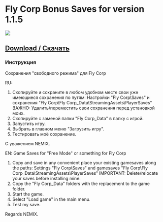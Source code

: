 # Fly Corp Bonus Saves for version 1.1.5
![](https://i116.fastpic.org/big/2021/1224/22/93daa3b8548202992c9e5139a3f56722.jpeg)
## [Download / Скачать](https://github.com/N3M1X10/Fly-Corp-Bonus-Saves/releases)

### Инструкция

Сохранения "свободного режима" для Fly Corp

RU:
1. Скопируйте и сохраните в любом удобном месте свои уже имеющиеся сохранения по путям:
Настройки "Fly Corp\Saves\" и сохранения "Fly Corp\Fly Corp_Data\StreamingAssets\PlayerSaves\"
ВАЖНО: Удалить/переместить свои сохранения перед установкой моих.
2. Скопируйте с заменой папки "Fly Corp_Data" в папку с игрой.
4. Запустить игру.
5. Выбрать в главном меню "Загрузить игру".
6. Тестировать моё сохранение.

С уважением NEMIX.

EN:
Game Saves for "Free Mode" or something for Fly Corp

1. Copy and save in any convenient place your existing gamesaves along the paths:
Settings "Fly Corp\Saves\" and gamesaves "Fly Corp\Fly Corp_Data\StreamingAssets\PlayerSaves\"
IMPORTANT: Delete/relocate your saves before installing mine.
2. Copy the "Fly Corp_Data" folders with the replacement to the game folder.
3. Start the game.
4. Select "Load game" in the main menu.
5. Test my save.

Regards NEMIX.
